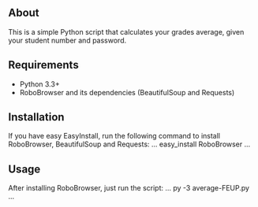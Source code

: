 ## About

This is a simple Python script that calculates your grades average, given your student number and password.

## Requirements

 * Python 3.3+
 * RoboBrowser and its dependencies (BeautifulSoup and Requests)

## Installation

If you have easy EasyInstall, run the following command to install RoboBrowser, BeautifulSoup and Requests:
...
easy_install RoboBrowser
...

## Usage

After installing RoboBrowser, just run the script:
...
py -3 average-FEUP.py
...
